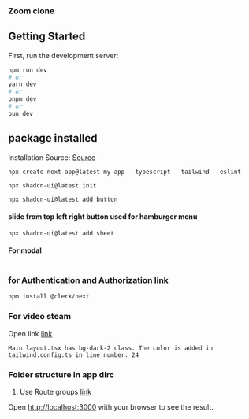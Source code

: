 ### Zoom clone

## Getting Started

First, run the development server:

```bash
npm run dev
# or
yarn dev
# or
pnpm dev
# or
bun dev
```

## package installed

Installation Source: [Source](https://ui.shadcn.com/docs/installation/next)

```
npx create-next-app@latest my-app --typescript --tailwind --eslint
```

```
npx shadcn-ui@latest init
```

```
npx shadcn-ui@latest add button
```

#### slide from top left right button used for hamburger menu

```
npx shadcn-ui@latest add sheet
```

#### For modal

```npx shadcn-ui@latest add dialog

```

### for Authentication and Authorization [link](https://clerk.com/)

```
npm install @clerk/next
```

### For video steam

Open link [link](https://getstream.io)

```
Main layout.tsx has bg-dark-2 class. The color is added in tailwind.config.ts in line number: 24
```

### Folder structure in app dirc

1. Use Route groups [link](https://nextjs.org/docs/app/building-your-application/routing/route-groups)

Open [http://localhost:3000](http://localhost:3000) with your browser to see the result.
